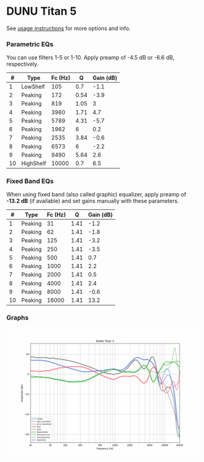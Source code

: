 # DUNU Titan 5
See [usage instructions](https://github.com/jaakkopasanen/AutoEq#usage) for more options and info.

### Parametric EQs
You can use filters 1-5 or 1-10. Apply preamp of -4.5 dB or -6.6 dB, respectively.

|   # | Type      |   Fc (Hz) |    Q |   Gain (dB) |
|-----|-----------|-----------|------|-------------|
|   1 | LowShelf  |       105 | 0.7  |        -1.1 |
|   2 | Peaking   |       172 | 0.54 |        -3.9 |
|   3 | Peaking   |       819 | 1.05 |         3   |
|   4 | Peaking   |      3960 | 1.71 |         4.7 |
|   5 | Peaking   |      5769 | 4.31 |        -5.7 |
|   6 | Peaking   |      1962 | 6    |         0.2 |
|   7 | Peaking   |      2535 | 3.84 |        -0.6 |
|   8 | Peaking   |      6573 | 6    |        -2.2 |
|   9 | Peaking   |      9490 | 5.64 |         2.6 |
|  10 | HighShelf |     10000 | 0.7  |         6.5 |

### Fixed Band EQs
When using fixed band (also called graphic) equalizer, apply preamp of **-13.2 dB** (if available) and set gains manually with these parameters.

|   # | Type    |   Fc (Hz) |    Q |   Gain (dB) |
|-----|---------|-----------|------|-------------|
|   1 | Peaking |        31 | 1.41 |        -1.2 |
|   2 | Peaking |        62 | 1.41 |        -1.8 |
|   3 | Peaking |       125 | 1.41 |        -3.2 |
|   4 | Peaking |       250 | 1.41 |        -3.5 |
|   5 | Peaking |       500 | 1.41 |         0.7 |
|   6 | Peaking |      1000 | 1.41 |         2.2 |
|   7 | Peaking |      2000 | 1.41 |         0.5 |
|   8 | Peaking |      4000 | 1.41 |         2.4 |
|   9 | Peaking |      8000 | 1.41 |        -0.6 |
|  10 | Peaking |     16000 | 1.41 |        13.2 |

### Graphs
![](./DUNU%20Titan%205.png)
